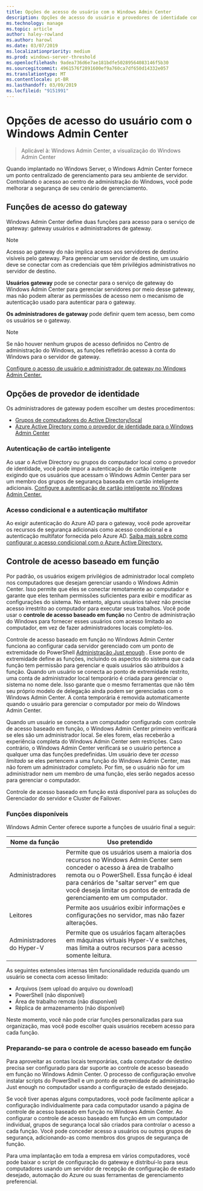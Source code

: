 ```yaml
---
title: Opções de acesso do usuário com o Windows Admin Center
description: Opções de acesso do usuário e provedores de identidade com o Windows Admin Center (Project Honolulu)
ms.technology: manage
ms.topic: article
author: haley-rowland
ms.author: harowl
ms.date: 03/07/2019
ms.localizationpriority: medium
ms.prod: windows-server-threshold
ms.openlocfilehash: 9adea736d6e7ae181bdfe50289564083146f5b30
ms.sourcegitcommit: 4961576f2891600ef9a760ca7df650d14332e057
ms.translationtype: MT
ms.contentlocale: pt-BR
ms.lasthandoff: 03/09/2019
ms.locfileid: "9151991"
---
```

# Opções de acesso do usuário com o Windows Admin Center

>Aplicável à: Windows Admin Center, a visualização do Windows Admin Center

Quando implantado no Windows Server, o Windows Admin Center fornece um ponto centralizado de gerenciamento para seu ambiente de servidor. Controlando o acesso ao centro de administração do Windows, você pode melhorar a segurança de seu cenário de gerenciamento.

## Funções de acesso do gateway

Windows Admin Center define duas funções para acesso para o serviço de gateway: gateway usuários e administradores de gateway.

> [!NOTE]
> Acesso ao gateway do não implica acesso aos servidores de destino visíveis pelo gateway. Para gerenciar um servidor de destino, um usuário deve se conectar com as credenciais que têm privilégios administrativos no servidor de destino.

**Usuários gateway** pode se conectar para o serviço de gateway do Windows Admin Center para gerenciar servidores por meio desse gateway, mas não podem alterar as permissões de acesso nem o mecanismo de autenticação usado para autenticar para o gateway.

**Os administradores de gateway** pode definir quem tem acesso, bem como os usuários se o gateway.

>[!NOTE]
> Se não houver nenhum grupos de acesso definidos no Centro de administração do Windows, as funções refletirão acesso à conta do Windows para o servidor de gateway. 

[Configure o acesso de usuário e administrador de gateway no Windows Admin Center.](../configure/user-access-control.md)

## Opções de provedor de identidade

Os administradores de gateway podem escolher um destes procedimentos:

 - [Grupos de computadores do Active Directory/local](../configure/user-access-control.md#active-directory-or-local-machine-groups)
 - [Azure Active Directory como o provedor de identidade para o Windows Admin Center](../configure/user-access-control.md#azure-active-directory)


### Autenticação de cartão inteligente

Ao usar o Active Directory ou grupos do computador local como o provedor de identidade, você pode impor a autenticação de cartão inteligente exigindo que os usuários que acessam o Windows Admin Center para ser um membro dos grupos de segurança baseada em cartão inteligente adicionais. [Configure a autenticação de cartão inteligente no Windows Admin Center.](../configure/user-access-control.md#active-directory-or-local-machine-groups)

### Acesso condicional e a autenticação multifator

Ao exigir autenticação do Azure AD para o gateway, você pode aproveitar os recursos de segurança adicionais como acesso condicional e a autenticação multifator fornecida pelo Azure AD. [Saiba mais sobre como configurar o acesso condicional com o Azure Active Directory.](https://docs.microsoft.com/azure/active-directory/active-directory-conditional-access-azure-portal-get-started)

## Controle de acesso baseado em função

Por padrão, os usuários exigem privilégios de administrador local completo nos computadores que desejam gerenciar usando o Windows Admin Center.
Isso permite que eles se conectar remotamente ao computador e garante que eles tenham permissões suficientes para exibir e modificar as configurações do sistema.
No entanto, alguns usuários talvez não precise acesso irrestrito ao computador para executar seus trabalhos.
Você pode usar o **controle de acesso baseado em função** no Centro de administração do Windows para fornecer esses usuários com acesso limitado ao computador, em vez de fazer administradores locais completo-los.

Controle de acesso baseado em função no Windows Admin Center funciona ao configurar cada servidor gerenciado com um ponto de extremidade do PowerShell [Administração Just enough](https://aka.ms/jeadocs) .
Esse ponto de extremidade define as funções, incluindo os aspectos do sistema que cada função tem permissão para gerenciar e quais usuários são atribuídos à função.
Quando um usuário se conecta ao ponto de extremidade restrito, uma conta de administrador local temporário é criada para gerenciar o sistema no nome dele.
Isso garante que o mesmo ferramentas que não têm seu próprio modelo de delegação ainda podem ser gerenciadas com o Windows Admin Center.
A conta temporária é removida automaticamente quando o usuário para gerenciar o computador por meio do Windows Admin Center.

Quando um usuário se conecta a um computador configurado com controle de acesso baseado em função, o Windows Admin Center primeiro verificará se eles são um administrador local.
Se eles forem, elas receberão a experiência completa do Windows Admin Center sem restrições.
Caso contrário, o Windows Admin Center verificará se o usuário pertence a qualquer uma das funções predefinidas.
Um usuário deve ter *acesso limitado* se eles pertencem a uma função do Windows Admin Center, mas não forem um administrador completo.
Por fim, se o usuário não for um administrador nem um membro de uma função, eles serão negados acesso para gerenciar o computador.

Controle de acesso baseado em função está disponível para as soluções do Gerenciador do servidor e Cluster de Failover.

### Funções disponíveis

Windows Admin Center oferece suporte a funções de usuário final a seguir:

Nome da função | Uso pretendido
----------|-------------
Administradores | Permite que os usuários usem a maioria dos recursos no Windows Admin Center sem conceder o acesso à área de trabalho remota ou o PowerShell. Essa função é ideal para cenários de "saltar server" em que você deseja limitar os pontos de entrada de gerenciamento em um computador.
Leitores | Permite aos usuários exibir informações e configurações no servidor, mas não fazer alterações.
Administradores do Hyper-V | Permite que os usuários façam alterações em máquinas virtuais Hyper-V e switches, mas limita a outros recursos para acesso somente leitura.

As seguintes extensões internas têm funcionalidade reduzida quando um usuário se conecta com acesso limitado:

- Arquivos (sem upload do arquivo ou download)
- PowerShell (não disponível)
- Área de trabalho remota (não disponível)
- Réplica de armazenamento (não disponível)

Neste momento, você não pode criar funções personalizadas para sua organização, mas você pode escolher quais usuários recebem acesso para cada função.

### Preparando-se para o controle de acesso baseado em função

Para aproveitar as contas locais temporárias, cada computador de destino precisa ser configurado para dar suporte ao controle de acesso baseado em função no Windows Admin Center.
O processo de configuração envolve instalar scripts do PowerShell e um ponto de extremidade de administração Just enough no computador usando a configuração de estado desejado.

Se você tiver apenas alguns computadores, você pode facilmente aplicar a configuração individualmente para cada computador usando a página de controle de acesso baseado em função no Windows Admin Center.
Ao configurar o controle de acesso baseado em função em um computador individual, grupos de segurança local são criados para controlar o acesso a cada função.
Você pode conceder acesso a usuários ou outros grupos de segurança, adicionando-as como membros dos grupos de segurança de função.

Para uma implantação em toda a empresa em vários computadores, você pode baixar o script de configuração do gateway e distribuí-lo para seus computadores usando um servidor de recepção de configuração de estado desejado, automação do Azure ou suas ferramentas de gerenciamento preferencial.
